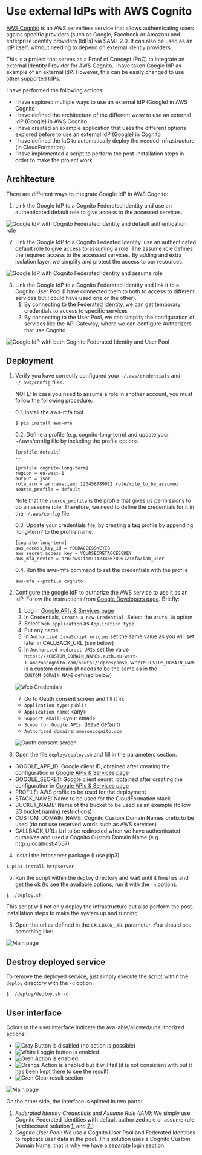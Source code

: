 # Use external IdPs with AWS Cognito

[AWS Cognito](https://aws.amazon.com/cognito/) is an AWS serverless service that allows authenticating users agains specific providers (such as Google, Facebook or Amazon) and enterprise identity providers (IdPs) via SAML 2.0. It can also be used as an IdP itself, without needing to depend on external identiy providers.

This is a project that serves as a Proof of Concept (PoC) to integrate an external Identity Provider for AWS Cognito. I have taken Google IdP as example of an external IdP. However, this can be easily changed to use other supported IdPs.

I have performed the following actions:

* I have explored multiple ways to use an external IdP (Google) in AWS Cognito
* I have defined the architecture of the different wasy to use an external IdP (Google) in AWS Cognito
* I have created an example application that uses the different options explored before to use an external IdP (Google) in Cognito
* I have defined the IaC to automatically deploy the needed infrastructure (in CloudFormation)
* I have implemented a script to perform the post-installation steps in order to make the project work

## Architecture

There are different ways to integrate Google IdP in AWS Cognito:

1. Link the Google IdP to a Cognito Federated Identity and use an authenticated default role to give access to the accessed services.

![Google IdP with Cognito Federated Identity and default authentication role](https://raw.githubusercontent.com/ronaldtf/aws-cognito-google/master/resources/architecture/federated_identity.png)

2. Link the Google IdP to a Cognito Fedeated Identity. use an authenticated default role to give access to assuming a role. The assume role defines the required access to the accessed services. By adding and extra isolation layer, we simplify and protect the access to our resources.

![Google IdP with Cognito Federated Identity and assume role](https://raw.githubusercontent.com/ronaldtf/aws-cognito-google/master/resources/architecture/iam_assumed_role.png)

3. Link the Google IdP to a Cognito Federated Identity and link it to a Cognito User Pool (I have connected them to both to access to different services but I could have used one or the other).
   1. By connecting to the Federated Identity, we can get temporary credentials to access to specific services
   2. By connecting to the User Pool, we can simplify the configuration of services like the API Gateway, where we can configure Authorizers that use Cognito

![Google IdP with both Cognito Federated Identity and User Pool](https://raw.githubusercontent.com/ronaldtf/aws-cognito-google/master/resources/architecture/user_pool.png)

## Deployment

1. Verify you have correctly configured your `~/.aws/credentials` and `~/.aws/config` files.
   
   NOTE: In case  you need to assume a role in another account, you must follow the following procedure:
   
   0.1. Install the aws-mfa tool
    ```
    $ pip install aws-mfa
    ```

    0.2. Define a profile (e.g. cognito-long-term) and update your ~/.aws/config file by including the profile options.
    ```
    [profile default]
    ...

    [profile cognito-long-term]
    region = eu-west-1
    output = json
    role_arn = arn:aws:iam::123456789012:role/role_to_be_assumed
    source_profile = default
    ```
    Note that the `source_profile` is the profile that gives us permissions to do an assume role. Therefore, we need to define the credentials for it in the `~/.aws/config` file

    0.3. Update your credentials file, by creating a tag profile by appending 'long-term' to the profile name:
    ```
    [cognito-long-term]
    aws_access_key_id = YOURACCESSKEYID
    aws_secret_access_key = YOURSECRETACCESSKEY
    aws_mfa_device = arn:aws:iam::123456789012:mfa/iam_user
    ```

    0.4. Run the aws-mfa command to set the credentials with the profile
    ```
    aws-mfa --profile cognito
    ```

2. Configure the google IdP to authorize the AWS service to use it as an IdP. Follow the instructions from [Google Developers page](https://developers.google.com/identity/protocols/OpenIDConnect). Briefly:
   1. Log in [Google APIs & Services page](https://console.developers.google.com/apis/dashboard)
   2. In Credentials, `Create a new Credential`. Select the `Oauth ID` option
   3. Select `Web application` as `Application type`
   4. Put any name
   5. In `Authorized JavaScript origins` set the same value as you will set later in CALLBACK_URL (see below)
   6. In `Authorized redirect URIs` set the value `https://<CUSTOM_DOMAIN_NAME>.auth.eu-west-1.amazoncognito.com/oauth2/idpresponse`, where `CUSTOM_DOMAIN_NAME` is a custom domain (it needs to be the same as in the `CUSTOM_DOMAIN_NAME` defined below)
   
    ![Web Credentials](https://raw.githubusercontent.com/ronaldtf/aws-cognito-google/master/resources/images/google_config1.png)

   7. Go to Oauth consent screen and fill it in:
     * `Application type`: `public`
     * `Application name`: \<any\>
     * `Support email`: \<your email\>
     * `Scope for Google APIs`: (leave default)
     * `Authorized domains`: `amazoncognito.com`
  
    ![Oauth consent screen](https://raw.githubusercontent.com/ronaldtf/aws-cognito-google/master/resources/images/google_config2.png)

3. Open the file `deploy/deploy.sh` and fill in the parameters section:

  * GOOGLE_APP_ID: Google client ID, obtained after creating the configuration in [Google APIs & Services page](https://console.developers.google.com/apis/dashboard)
  * GOOGLE_SECRET: Google client secret, obtained after creating the configuration in [Google APIs & Services page](https://console.developers.google.com/apis/dashboard)
  * PROFILE: AWS profile to be used for the deployment
  * STACK_NAME: Name to be used for the CloudFormation stack
  * BUCKET_NAME: Name of the bucket to be used as an example (follow [S3 bucket naming restrictions](https://docs.aws.amazon.com/AmazonS3/latest/dev/BucketRestrictions.html))
  * CUSTOM_DOMAIN_NAME: Cognito Custom Domain Names prefix to be used (do not use reserved words such as AWS services)
  * CALLBACK_URL: Url to be redirected when we have authenticated ourselves and used a Cognito Custom Domain Name (e.g. http://localhost:4567)

4. Install the httpserver package (I use pip3)
```
$ pip3 install httpserver
```

5. Run the script within the `deploy` directory and wait until it finishes and get the ok (to see the available options, run it with the `-h` option):

```
$ ./deploy.sh
```
This script will not only deploy the infrastructure but also perform the post-installation steps to make the system up and running

5. Open the url as defined in the `CALLBACK_URL` parameter. You should see something like:

![Main page](https://raw.githubusercontent.com/ronaldtf/aws-cognito-google/master/resources/images/01.interface.png)

## Destroy deployed service

To remove the deployed service, just simply execute the script within the `deploy` directory with the `-d` option:

```
$ ./deploy/deploy.sh -d
```

## User interface

Colors in the user interface indicate the available/allowed/unauthorized actions:

* ![Gray](https://placehold.it/15/999999/000000?text=+) Button is disabled (no action is possible)
* ![White](https://placehold.it/15/ffffff/4CAF50?text=+) Loggin button is enabled
* ![Gren](https://placehold.it/15/00AA00/00AA00?text=+) Action is enabled
* ![Orange](https://placehold.it/15/e7c06b/e7c06b?text=+) Action is enabled but it will fail (it is not consistent with but it has been kept there to see the result)
* ![Gren](https://placehold.it/15/EE0000/EE0000?text=+) Clear result section

![Main page](https://raw.githubusercontent.com/ronaldtf/aws-cognito-google/master/resources/images/02.results.png)

On the other side, the interface is splitted in two parts:

1. _Federated Identity Credentials_ and _Assume Role (IAM)_: We simply use Cognito Federated Identities with default authorized role or assume role (architectural solution [1.](#architecture) and [2.](#architecture))
2. _Cognito User Pool_: We use a Cognito User Pool and Federated Identities to replicate user data in the pool. This solution uses a Cognito Custom Domain Name, that is why we have a separate login section.